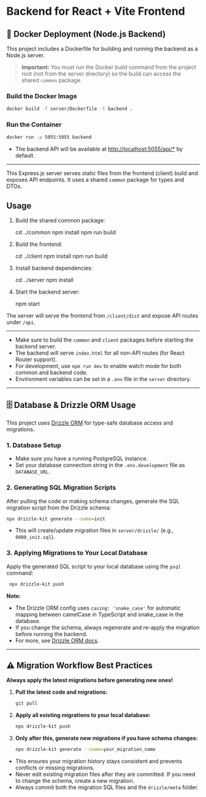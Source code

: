 # Backend for React + Vite Frontend

## 🐳 Docker Deployment (Node.js Backend)

This project includes a Dockerfile for building and running the backend as a Node.js server.

> **Important:** You must run the Docker build command from the project root (not from the server directory) so the build can access the shared `common` package.

### Build the Docker Image
```sh
docker build -f server/Dockerfile -t backend .
```

### Run the Container
```sh
docker run -p 5055:5055 backend
```

- The backend API will be available at [http://localhost:5055/api/*](http://localhost:5055/api/*) by default.

---

This Express.js server serves static files from the frontend (client) build and exposes API endpoints. It uses a shared `common` package for types and DTOs.

## Usage

1. Build the shared common package:

    cd ../common
    npm install
    npm run build

2. Build the frontend:

    cd ../client
    npm install
    npm run build

3. Install backend dependencies:

    cd ../server
    npm install

4. Start the backend server:

    npm start

The server will serve the frontend from `/client/dist` and expose API routes under `/api`.

---

- Make sure to build the `common` and `client` packages before starting the backend server.
- The backend will serve `index.html` for all non-API routes (for React Router support).
- For development, use `npm run dev` to enable watch mode for both common and backend code.
- Environment variables can be set in a `.env` file in the `server` directory.

---

## 🗄️ Database & Drizzle ORM Usage

This project uses [Drizzle ORM](https://orm.drizzle.team/) for type-safe database access and migrations.

### 1. Database Setup
- Make sure you have a running PostgreSQL instance.
- Set your database connection string in the `.env.development` file as `DATABASE_URL`.

### 2. Generating SQL Migration Scripts
After pulling the code or making schema changes, generate the SQL migration script from the Drizzle schema:

```sh
npx drizzle-kit generate --name=init
```
- This will create/update migration files in `server/drizzle/` (e.g., `0000_init.sql`).

### 3. Applying Migrations to Your Local Database
Apply the generated SQL script to your local database using the `psql` command:

```sh
 npx drizzle-kit push 
```

**Note:**
- The Drizzle ORM config uses `casing: 'snake_case'` for automatic mapping between camelCase in TypeScript and snake_case in the database.
- If you change the schema, always regenerate and re-apply the migration before running the backend.
- For more, see [Drizzle ORM docs](https://orm.drizzle.team/docs/overview).

---

## ⚠️ Migration Workflow Best Practices

**Always apply the latest migrations before generating new ones!**

1. **Pull the latest code and migrations:**
   ```sh
   git pull
   ```
2. **Apply all existing migrations to your local database:**
   ```sh
   npx drizzle-kit push
   ```
3. **Only after this, generate new migrations if you have schema changes:**
   ```sh
   npx drizzle-kit generate --name=your_migration_name
   ```

- This ensures your migration history stays consistent and prevents conflicts or missing migrations.
- Never edit existing migration files after they are committed. If you need to change the schema, create a new migration.
- Always commit both the migration SQL files and the `drizzle/meta` folder.
